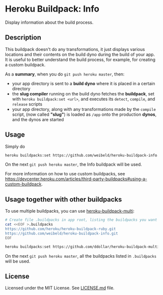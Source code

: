 Heroku Buildpack: Info
======================

Display information about the build process.


Description
-----------

This buildpack doesn't do any transformations, it just displays various locations and their contents on the build dyno during the build of your app. It is useful to better understand the build process, for example, for creating a custom buildpack.

As a **summary**, when you do `git push heroku master`, then:

- your app directory is sent to a **build dyno** where it is placed in a certain directory
- the **slug compiler** running on the build dyno fetches the **buildpack**, set with `heroku buildpack:set <url>`, and executes its `detect`, `compile`, and `release` scripts
- your app directory, along with any transformations made by the `compile` script, (now called **"slug"**) is loaded as `/app` onto the production **dynos**, and the dynos are started


Usage
-----

Simply do

~~~bash
heroku buildpacks:set https://github.com/weibeld/heroku-buildpack-info.git
~~~

On the next `git push heroku master`, the Info buildpack will be used.

For more information on how to use custom buildpacks, see <https://devcenter.heroku.com/articles/third-party-buildpacks#using-a-custom-buildpack>.


Usage together with other buildpacks
------------------------------------

To use multiple buildpacks, you can use [heroku-buildpack-multi](
https://github.com/ddollar/heroku-buildpack-multi):

~~~bash
# Create file .buildpacks in app root, listing the buildpacks you want to use
cat <<EOF >.buildpacks
https://github.com/heroku/heroku-buildpack-ruby.git
https://github.com/weibeld/heroku-buildpack-info.git
EOF

heroku buildpacks:set https://github.com/ddollar/heroku-buildpack-multi.git
~~~

On the next `git push heroku master`, all the buildpacks listed in `.buildpacks` will be used.


License
-------

Licensed under the MIT License. See [LICENSE.md](LICENSE.md) file.

